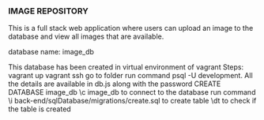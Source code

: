 ### IMAGE REPOSITORY

This is a full stack web application where users can upload an image to the database and view all images that are available.

database name: image_db

This database has been created in virtual environment of vagrant
Steps:
vagrant up
vagrant ssh
go to folder
run command psql -U development. All the details are available in db.js along with the password
CREATE DATABASE image_db
\c image_db to connect to the database
run command \i back-end/sqlDatabase/migrations/create.sql to create table
\dt to check if the table is created
